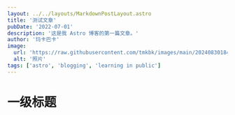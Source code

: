 ```yaml
---
layout: ../../layouts/MarkdownPostLayout.astro
title: '测试文章'
pubDate: '2022-07-01'
description: '这是我 Astro 博客的第一篇文章。'
author: '玛卡巴卡'
image:
  url: 'https://raw.githubusercontent.com/tmkbk/images/main/202408301847460.jpg'
  alt: '照片'
tags: ['astro', 'blogging', 'learning in public']
---
```


# 一级标题
